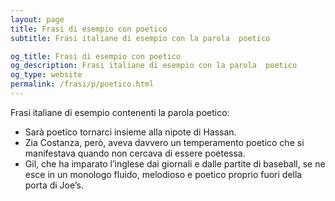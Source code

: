 ```yaml
---
layout: page
title: Frasi di esempio con poetico 
subtitle: Frasi italiane di esempio con la parola  poetico

og_title: Frasi di esempio con poetico 
og_description: Frasi italiane di esempio con la parola  poetico
og_type: website
permalink: /frasi/p/poetico.html
---
```


Frasi italiane di esempio contenenti la parola poetico:


- Sarà poetico tornarci insieme alla nipote di Hassan.
- Zia Costanza, però, aveva davvero un temperamento poetico che si manifestava quando non cercava di essere poetessa.
- Gil, che ha imparato l’inglese dai giornali e dalle partite di baseball, se ne esce in un monologo fluido, melodioso e poetico proprio fuori della porta di Joe’s.
